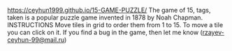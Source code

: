 https://ceyhun1999.github.io/15-GAME-PUZZLE/
The game of 15, tags, taken is a popular puzzle game invented in 1878 by Noah Chapman.
INSTRUCTIONS
Move tiles in grid to order them from 1 to 15. To move a tile you can click on it.
If you find a bug in the game, then let me know (rzayev-ceyhun-99@mail.ru)
